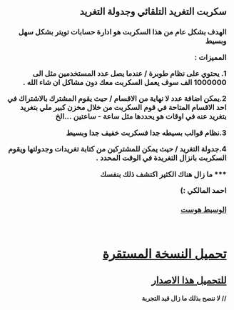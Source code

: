 <h2 dir="rtl" style="text-align: right;">سكربت التغريد التلقائي وجدولة التغريد </h2>


<h3 dir="rtl" style="text-align: right;">

<p dir="rtl" style="text-align: right;">الهدف بشكل عام من هذا السكربت هو ادارة حسابات تويتر بشكل سهل وبسيط </p>
<p dir="rtl" style="text-align: right;">المميزات :</p>

<p dir="rtl" style="text-align: right;">1. يحتوي على نظام طوبرة / عندما يصل عدد المستخدمين مثل الى 1000000 الف سوف يعمل السكربت معك دون مشاكل ان شاء الله .</p>
<p dir="rtl" style="text-align: right;">2.يمكن اضافة عدد لا نهاية من الاقسام / حيث يقوم المشترك بالاشتراك في احد الاقسام المتاحة في قوم السكربت من خلال مخزن كبير ملي بتغريد بتغريد عنه في اوقات هو يحددها مثل ساعة - ساعتين ...الخ</p>
<p dir="rtl" style="text-align: right;">3.نظام قوالب بسيطه جدا فسكربت خفيف جدا وبسيط</p>
<p dir="rtl" style="text-align: right;">4.جدولة التغريد / حيث يمكن للمشتركين من كتابة تغريدات وجدولتها ويقوم السكربت بانزال التغريدة في الوقت المحدد .</p>
<p dir="rtl" style="text-align: right;">*** ما زال هناك الكثير اكتشف ذلك بنفسك</p>
<p></p>
<p></p>
<p dir="rtl" style="text-align: right;">احمد المالكي :)</p>
<h3 dir="rtl" style="text-align: right;"><a href="https://www.waseethost.com"> الوسيط هوست </a></h3>

</h3>
<br />

<h1 dir="rtl" style="text-align: right;"><a href="http://www.mghrd.com/Released/"> تحميل النسخة المستقرة </a></h1>





















<h2 dir="rtl" style="text-align: right;"><a href="https://github.com/protop96/mghrd/archive/master.zip"> للتحميل هذا الاصدار </a></h2>
<h4 dir="rtl" style="text-align: right;">// لا ننصح بذلك ما زال قيد التجربة </h4>
